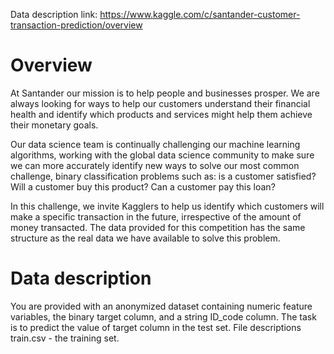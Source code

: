Data description link: https://www.kaggle.com/c/santander-customer-transaction-prediction/overview

# Overview
At Santander our mission is to help people and businesses prosper. We are always looking for ways to help our customers understand their financial health and identify which products and services might help them achieve their monetary goals.

Our data science team is continually challenging our machine learning algorithms, working with the global data science community to make sure we can more accurately identify new ways to solve our most common challenge, binary classification problems such as: is a customer satisfied? Will a customer buy this product? Can a customer pay this loan?

In this challenge, we invite Kagglers to help us identify which customers will make a specific transaction in the future, irrespective of the amount of money transacted. The data provided for this competition has the same structure as the real data we have available to solve this problem.
# Data description
You are provided with an anonymized dataset containing numeric feature variables, the binary target column, and a string ID_code column.
The task is to predict the value of target column in the test set.
File descriptions
train.csv - the training set.


